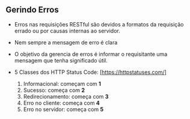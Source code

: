 ## Gerindo Erros

- Erros nas requisições RESTful são devidos a formatos da requisição errado ou por causas internas ao servidor.

- Nem sempre a mensagem de erro é clara

- O objetivo da gerencia de erros é informar o requisitante uma mensagem que tenha significado útil.

- 5 Classes dos HTTP Status Code: [https://httpstatuses.com/]

    1. Informacional: começam com **1**
    2. Sucesso: começa com **2** 
    3. Redirecionamento: começa com **3**
    4. Erro no cliente: começa com **4**
    5. Erro no servidor: começa com **5**

